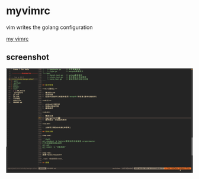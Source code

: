 # myvimrc
vim writes the golang configuration

[my vimrc](https://github.com/here-Leslie-Lau/myvimrc/blob/master/.vimrc)

## screenshot

![](https://github.com/here-Leslie-Lau/myvimrc/blob/master/images/Sample.png)
